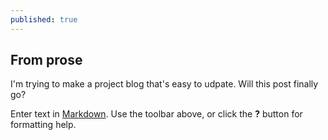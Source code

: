 ```yaml
---
published: true
---
```



## From prose

I'm trying to make a project blog that's easy to udpate. Will this post finally go?

Enter text in [Markdown](http://daringfireball.net/projects/markdown/). Use the toolbar above, or click the **?** button for formatting help.
